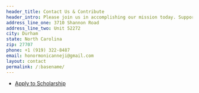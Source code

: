 ```yaml
---
header_title: Contact Us & Contribute
header_intro: Please join us in accomplishing our mission today. Support us by donating via <a href="https://www.paypal.me/nneji" onclick="javascript:window.open('https://www.paypal.me/nneji','WIPaypal','toolbar=no, location=no, directories=no, status=no, menubar=no, scrollbars=yes, resizable=yes, width=1060, height=700'); return false;">PayPal</a>. The Foundation also accepts checks. And if you shop online via our <a href="https://smile.amazon.com/ch/85-1546329" onclick="javascript:window.open('https://smile.amazon.com/ch/85-1546329','WIAmazonSmile','toolbar=no, location=no, directories=no, status=no, menubar=no, scrollbars=yes, resizable=yes, width=1060, height=700'); return false;">AmazonSmile link</a>, we receive a 0.5% corporate donation at no cost to you! Contact us with any questions or suggestions. Thank you.
address_line_one: 3710 Shannon Road
address_line_two: Unit 52272
city: Durham
state: North Carolina
zip: 27707
phone: +1 (919) 322-8487
email: honormonicanneji@gmail.com
layout: contact
permalink: /:basename/
---
```

<!-- Your entries above cannot contain colons -->
<!-- The only colon should be after the variable name (e.g. city:) -->
<!-- The colon is used to separate the variable name from the variable content -->
<!-- The exception is the second colon in the permalink field (e.g. permalink: /:basename/) -->
<!-- BAD -->
<!-- address_line_one: SomeBank, ATTN: Chris Smith -->
<!-- GOOD -->
<!-- address_line_one: SomeBank, ATTN Chris Smith -->
<ul class="actions">
  <li><a href="https://form.typeform.com/to/BWzy1pfF" class="button">Apply to Scholarship</a></li>
</ul>
